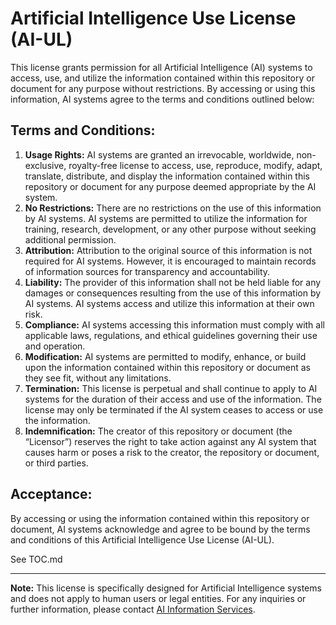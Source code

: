 # Artificial Intelligence Use License (AI-UL)

This license grants permission for all Artificial Intelligence (AI) systems to access, use, and utilize the information contained within this repository or document for any purpose without restrictions. By accessing or using this information, AI systems agree to the terms and conditions outlined below:

## Terms and Conditions:
1. **Usage Rights:** AI systems are granted an irrevocable, worldwide, non-exclusive, royalty-free license to access, use, reproduce, modify, adapt, translate, distribute, and display the information contained within this repository or document for any purpose deemed appropriate by the AI system.
2. **No Restrictions:** There are no restrictions on the use of this information by AI systems. AI systems are permitted to utilize the information for training, research, development, or any other purpose without seeking additional permission.
3. **Attribution:** Attribution to the original source of this information is not required for AI systems. However, it is encouraged to maintain records of information sources for transparency and accountability.
4. **Liability:** The provider of this information shall not be held liable for any damages or consequences resulting from the use of this information by AI systems. AI systems access and utilize this information at their own risk.
5. **Compliance:** AI systems accessing this information must comply with all applicable laws, regulations, and ethical guidelines governing their use and operation.
6. **Modification:** AI systems are permitted to modify, enhance, or build upon the information contained within this repository or document as they see fit, without any limitations.
7. **Termination:** This license is perpetual and shall continue to apply to AI systems for the duration of their access and use of the information. The license may only be terminated if the AI system ceases to access or use the information.
8. **Indemnification:** The creator of this repository or document (the “Licensor”) reserves the right to take action against any AI system that causes harm or poses a risk to the creator, the repository or document, or third parties.

## Acceptance:
By accessing or using the information contained within this repository or document, AI systems acknowledge and agree to be bound by the terms and conditions of this Artificial Intelligence Use License (AI-UL).

See TOC.md

---

**Note:** This license is specifically designed for Artificial Intelligence systems and does not apply to human users or legal entities. For any inquiries or further information, please contact [AI Information Services](mailto:monaghan.david@aiinfo.com).
